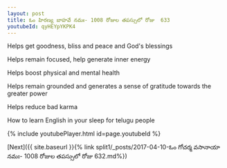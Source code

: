 ```yaml
---
layout: post
title: ఓం హిరణ్య బాహవే నమః- 1008 రోజుల తపస్సులో రోజు  633
youtubeId: qyHEYpYKPK4
---
```

 
 
Helps get goodness, bliss and peace and God's blessings
 
Helps remain focused, help generate inner energy 
 
Helps boost physical and mental health 
 
Helps remain grounded and generates a sense of gratitude towards the greater power 
 
Helps reduce bad karma
 
How to learn English in your sleep for telugu people
 
 
 
 


{% include youtubePlayer.html id=page.youtubeId %}
 
[Next]({{ site.baseurl }}{% link split1/_posts/2017-04-10-ఓం గోచర్మ వసానాయా నమః- 1008 రోజుల తపస్సులో రోజు  632.md%})
 
